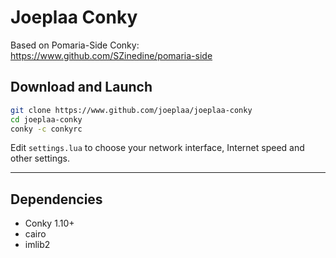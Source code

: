 # Joeplaa Conky

Based on Pomaria-Side Conky: <https://www.github.com/SZinedine/pomaria-side>

## Download and Launch

```sh
git clone https://www.github.com/joeplaa/joeplaa-conky
cd joeplaa-conky
conky -c conkyrc
```

Edit `settings.lua` to choose your network interface, Internet speed and other settings.

***

## Dependencies

- Conky 1.10+
- cairo
- imlib2
